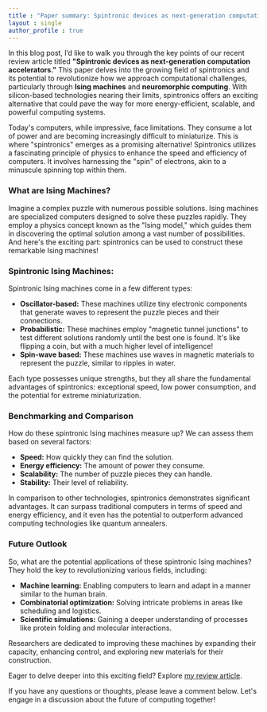 ```yaml
---
title : "Paper summary: Spintronic devices as next-generation computation accelerators"
layout : single
author_profile : true
---
```

In this blog post, I’d like to walk you through the key points of our recent review article titled **"Spintronic devices as next-generation computation accelerators."** This paper delves into the growing field of spintronics and its potential to revolutionize how we approach computational challenges, particularly through **Ising machines** and **neuromorphic computing**. With silicon-based technologies nearing their limits, spintronics offers an exciting alternative that could pave the way for more energy-efficient, scalable, and powerful computing systems.

Today's computers, while impressive, face limitations. They consume a lot of power and are becoming increasingly difficult to miniaturize. This is where "spintronics" emerges as a promising alternative! Spintronics utilizes a fascinating principle of physics to enhance the speed and efficiency of computers. It involves harnessing the "spin" of electrons, akin to a minuscule spinning top within them.

### What are Ising Machines?

Imagine a complex puzzle with numerous possible solutions. Ising machines are specialized computers designed to solve these puzzles rapidly. They employ a physics concept known as the "Ising model," which guides them in discovering the optimal solution among a vast number of possibilities. And here's the exciting part: spintronics can be used to construct these remarkable Ising machines!

### Spintronic Ising Machines:

Spintronic Ising machines come in a few different types:

*   **Oscillator-based:** These machines utilize tiny electronic components that generate waves to represent the puzzle pieces and their connections.
*   **Probabilistic:** These machines employ "magnetic tunnel junctions" to test different solutions randomly until the best one is found. It's like flipping a coin, but with a much higher level of intelligence!
*   **Spin-wave based:** These machines use waves in magnetic materials to represent the puzzle, similar to ripples in water.

Each type possesses unique strengths, but they all share the fundamental advantages of spintronics: exceptional speed, low power consumption, and the potential for extreme miniaturization.

### Benchmarking and Comparison

How do these spintronic Ising machines measure up? We can assess them based on several factors:

*   **Speed:** How quickly they can find the solution.
*   **Energy efficiency:** The amount of power they consume.
*   **Scalability:** The number of puzzle pieces they can handle.
*   **Stability:** Their level of reliability.

In comparison to other technologies, spintronics demonstrates significant advantages. It can surpass traditional computers in terms of speed and energy efficiency, and it even has the potential to outperform advanced computing technologies like quantum annealers.

### Future Outlook

So, what are the potential applications of these spintronic Ising machines? They hold the key to revolutionizing various fields, including:

*   **Machine learning:** Enabling computers to learn and adapt in a manner similar to the human brain.
*   **Combinatorial optimization:** Solving intricate problems in areas like scheduling and logistics.
*   **Scientific simulations:** Gaining a deeper understanding of processes like protein folding and molecular interactions.

Researchers are dedicated to improving these machines by expanding their capacity, enhancing control, and exploring new materials for their construction.

Eager to delve deeper into this exciting field? Explore [my review article](https://doi.org/10.1016/j.cossms.2024.101173).

If you have any questions or thoughts, please leave a comment below. Let's engage in a discussion about the future of computing together!
